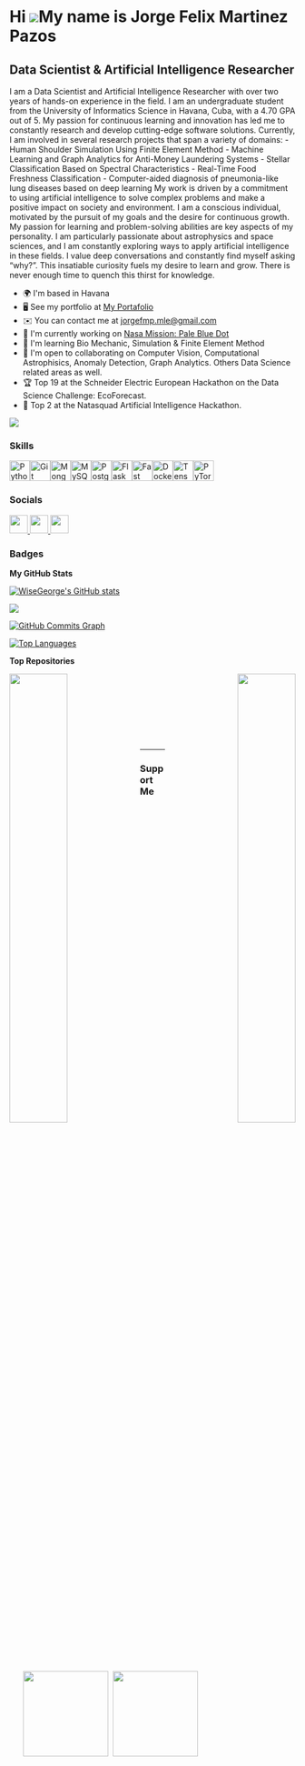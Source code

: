 Hi ![](https://user-images.githubusercontent.com/18350557/176309783-0785949b-9127-417c-8b55-ab5a4333674e.gif)My name is Jorge Felix Martinez Pazos
==================================================================================================================================================

Data Scientist & Artificial Intelligence Researcher
---------------------------------------------------

I am a Data Scientist and Artificial Intelligence Researcher with over two years of hands-on experience in the field. I am an undergraduate student from the University of Informatics Science in Havana, Cuba, with a 4.70 GPA out of 5. My passion for continuous learning and innovation has led me to constantly research and develop cutting-edge software solutions. Currently, I am involved in several research projects that span a variety of domains: - Human Shoulder Simulation Using Finite Element Method - Machine Learning and Graph Analytics for Anti-Money Laundering Systems - Stellar Classification Based on Spectral Characteristics - Real-Time Food Freshness Classification - Computer-aided diagnosis of pneumonia-like lung diseases based on deep learning My work is driven by a commitment to using artificial intelligence to solve complex problems and make a positive impact on society and environment. I am a conscious individual, motivated by the pursuit of my goals and the desire for continuous growth. My passion for learning and problem-solving abilities are key aspects of my personality. I am particularly passionate about astrophysics and space sciences, and I am constantly exploring ways to apply artificial intelligence in these fields. I value deep conversations and constantly find myself asking “why?”. This insatiable curiosity fuels my desire to learn and grow. There is never enough time to quench this thirst for knowledge.

*   🌍  I'm based in Havana
*   🖥️  See my portfolio at [My Portafolio](http://www.datascienceportfol.io/wise_george)
*   ✉️  You can contact me at [jorgefmp.mle@gmail.com](mailto:jorgefmp.mle@gmail.com)
*   🚀  I'm currently working on [Nasa Mission: Pale Blue Dot](http://https://www.drivendata.org/competitions/256/pale-blue-dot/page/803/)
*   🧠  I'm learning Bio Mechanic, Simulation & Finite Element Method
*   🤝  I'm open to collaborating on Computer Vision, Computational Astrophisics, Anomaly Detection, Graph Analytics. Others Data Science related areas as well.
*   🏆 Top 19 at the Schneider Electric European Hackathon on the Data Science Challenge: EcoForecast.
*   🥈 Top 2 at the Natasquad Artificial Intelligence Hackathon.


<a href="https://www.github.com/WiseGeorge" target="_blank" rel="noreferrer"><img
src="https://img.shields.io/github/followers/WiseGeorge?logo=github&style=for-the-badge&color=0891b2&labelColor=1c1917" /></a>

### Skills 
<p align="left">
<a href="https://www.python.org/" target="_blank" rel="noreferrer"><img src="https://raw.githubusercontent.com/danielcranney/readme-generator/main/public/icons/skills/python-colored.svg" width="36" height="36" alt="Python" /></a><a href="https://git-scm.com/" target="_blank" rel="noreferrer"><img src="https://raw.githubusercontent.com/danielcranney/readme-generator/main/public/icons/skills/git-colored.svg" width="36" height="36" alt="Git" /></a><a href="https://www.mongodb.com/" target="_blank" rel="noreferrer"><img src="https://raw.githubusercontent.com/danielcranney/readme-generator/main/public/icons/skills/mongodb-colored.svg" width="36" height="36" alt="MongoDB" /></a><a href="https://www.mysql.com/" target="_blank" rel="noreferrer"><img src="https://raw.githubusercontent.com/danielcranney/readme-generator/main/public/icons/skills/mysql-colored.svg" width="36" height="36" alt="MySQL" /></a><a href="https://www.postgresql.org/" target="_blank" rel="noreferrer"><img src="https://raw.githubusercontent.com/danielcranney/readme-generator/main/public/icons/skills/postgresql-colored.svg" width="36" height="36" alt="PostgreSQL" /></a><a href="https://flask.palletsprojects.com/en/2.0.x/" target="_blank" rel="noreferrer"><img src="https://raw.githubusercontent.com/danielcranney/readme-generator/main/public/icons/skills/flask-colored.svg" width="36" height="36" alt="Flask" /></a><a href="https://fastapi.tiangolo.com/" target="_blank" rel="noreferrer"><img src="https://raw.githubusercontent.com/danielcranney/readme-generator/main/public/icons/skills/fastapi-colored.svg" width="36" height="36" alt="Fast API" /></a><a href="https://www.docker.com/" target="_blank" rel="noreferrer"><img src="https://raw.githubusercontent.com/danielcranney/readme-generator/main/public/icons/skills/docker-colored.svg" width="36" height="36" alt="Docker" /></a><a href="https://www.tensorflow.org/" target="_blank" rel="noreferrer"><img src="https://raw.githubusercontent.com/danielcranney/readme-generator/main/public/icons/skills/tensorflow-colored.svg" width="36" height="36" alt="TensorFlow" /></a><a href="https://pytorch.org/" target="_blank" rel="noreferrer"><img src="https://raw.githubusercontent.com/danielcranney/readme-generator/main/public/icons/skills/pytorch-colored.svg" width="36" height="36" alt="PyTorch" /></a>
</p>
                    

### Socials                  
<p align="left"> <a href="https://www.github.com/WiseGeorge" target="_blank" rel="noreferrer"> <picture> <source media="(prefers-color-scheme: dark)" srcset="https://raw.githubusercontent.com/danielcranney/readme-generator/main/public/icons/socials/github-dark.svg" /> <source media="(prefers-color-scheme: light)" srcset="https://raw.githubusercontent.com/danielcranney/readme-generator/main/public/icons/socials/github.svg" /> <img src="https://raw.githubusercontent.com/danielcranney/readme-generator/main/public/icons/socials/github.svg" width="32" height="32" /> </picture> </a> <a href="https://www.linkedin.com/in/wisegeorgie" target="_blank" rel="noreferrer"> <picture> <source media="(prefers-color-scheme: dark)" srcset="https://raw.githubusercontent.com/danielcranney/readme-generator/main/public/icons/socials/linkedin-dark.svg" /> <source media="(prefers-color-scheme: light)" srcset="https://raw.githubusercontent.com/danielcranney/readme-generator/main/public/icons/socials/linkedin.svg" /> <img src="https://raw.githubusercontent.com/danielcranney/readme-generator/main/public/icons/socials/linkedin.svg" width="32" height="32" /> </picture> </a> <a href="http://www.medium.com/@jorgefmp.mle" target="_blank" rel="noreferrer"> <picture> <source media="(prefers-color-scheme: dark)" srcset="https://raw.githubusercontent.com/danielcranney/readme-generator/main/public/icons/socials/medium-dark.svg" /> <source media="(prefers-color-scheme: light)" srcset="https://raw.githubusercontent.com/danielcranney/readme-generator/main/public/icons/socials/medium.svg" /> <img src="https://raw.githubusercontent.com/danielcranney/readme-generator/main/public/icons/socials/medium.svg" width="32" height="32" /> </picture> </a></p>

### Badges

<b>My GitHub Stats</b>

<a href="http://www.github.com/WiseGeorge"><img src="https://github-readme-stats.vercel.app/api?username=WiseGeorge&show_icons=true&hide=&count_private=true&title_color=0891b2&text_color=ffffff&icon_color=0891b2&bg_color=1c1917&hide_border=true&show_icons=true" alt="WiseGeorge's GitHub stats" /></a>

<a href="http://www.github.com/WiseGeorge"><img src="https://github-readme-streak-stats.herokuapp.com/?user=WiseGeorge&stroke=ffffff&background=1c1917&ring=0891b2&fire=0891b2&currStreakNum=ffffff&currStreakLabel=0891b2&sideNums=ffffff&sideLabels=ffffff&dates=ffffff&hide_border=true" /></a>

<a href="http://www.github.com/WiseGeorge"><img src="https://github-readme-activity-graph.cyclic.app/graph?username=WiseGeorge&bg_color=1c1917&color=ffffff&line=0891b2&point=ffffff&area_color=1c1917&area=true&hide_border=true&custom_title=GitHub%20Commits%20Graph" alt="GitHub Commits Graph" /></a>

<a href="https://github.com/WiseGeorge" align="left"><img src="https://github-readme-stats.vercel.app/api/top-langs/?username=WiseGeorge&langs_count=10&title_color=0891b2&text_color=ffffff&icon_color=0891b2&bg_color=1c1917&hide_border=true&locale=en&custom_title=Top%20%Languages" alt="Top Languages" /></a>

<b>Top Repositories</b>

<div width="100%" align="center"><a href="https://github.com/WiseGeorge/schneider-electric-european-hackathon-2023-ecoforecast" align="left"><img align="left" width="45%" src="https://github-readme-stats.vercel.app/api/pin/?username=WiseGeorge&repo=schneider-electric-european-hackathon-2023-ecoforecast&title_color=0891b2&text_color=ffffff&icon_color=0891b2&bg_color=1c1917&hide_border=true&locale=en" /></a><a href="https://github.com/WiseGeorge/fast-facial-emotion-monitoring-ffem-package" align="right"><img align="right" width="45%" src="https://github-readme-stats.vercel.app/api/pin/?username=WiseGeorge&repo=fast-facial-emotion-monitoring-ffem-package&title_color=0891b2&text_color=ffffff&icon_color=0891b2&bg_color=1c1917&hide_border=true&locale=en" /></a></div><br /><br /><br /><br /><br /><br /><br />

---

### Support Me

<ul style="list-style-type: none; margin: 0;">

<li style="display: inline-block; margin-right: 0.25rem;"><a href="https://www.buymeacoffee.com/jorgefmp"><img src="https://cdn.buymeacoffee.com/buttons/v2/default-yellow.png" width="150"/></a></li>

<li style="display: inline-block; margin-right: 0.25rem;"><a href="https://www.ko-fi.com/jorgefmp"><img src="https://storage.ko-fi.com/cdn/kofi2.png?v=3" width="150"/></a></li>
</ul>
